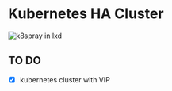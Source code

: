 # Kubernetes HA Cluster
![k8spray in lxd](https://github.com/arashpath/k8spray/workflows/k8spray%20in%20lxd/badge.svg?branch=main)

## TO DO
- [x] kubernetes cluster with VIP
